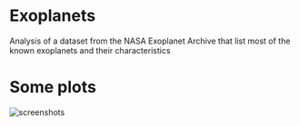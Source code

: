 # Exoplanets
Analysis of a dataset from the NASA Exoplanet Archive that list most of the known exoplanets and their characteristics

# Some plots
![screenshots](https://user-images.githubusercontent.com/11463619/202252110-a23d4ff6-bf8a-4781-95bc-b27c8ff61e9f.png)
